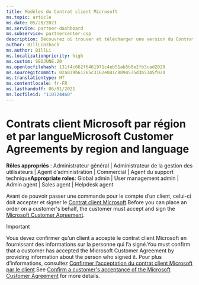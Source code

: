 ```yaml
---
title: Modèles du Contrat client Microsoft
ms.topic: article
ms.date: 05/28/2021
ms.service: partner-dashboard
ms.subservice: partnercenter-csp
description: Découvrez où trouver et télécharger une version du Contrat client Microsoft spécifique à une région ou dans une langue spécifique pour l’examiner avec vos clients.
author: BillLinzbach
ms.author: BillLi
ms.localizationpriority: high
ms.custom: SEOJUNE.20
ms.openlocfilehash: 131f4c662f6461971c4eb51ab5b0e2fb3cad2029
ms.sourcegitcommit: 02a839b61265c3162e041c8894575d3b5345f020
ms.translationtype: HT
ms.contentlocale: fr-FR
ms.lasthandoff: 06/01/2021
ms.locfileid: "110724460"
---
```

# <a name="microsoft-customer-agreements-by-region-and-language"></a><span data-ttu-id="08c96-103">Contrats client Microsoft par région et par langue</span><span class="sxs-lookup"><span data-stu-id="08c96-103">Microsoft Customer Agreements by region and language</span></span>

<span data-ttu-id="08c96-104">**Rôles appropriés** : Administrateur général | Administrateur de la gestion des utilisateurs | Agent d’administration | Commercial | Agent du support technique</span><span class="sxs-lookup"><span data-stu-id="08c96-104">**Appropriate roles**: Global admin | User management admin | Admin agent | Sales agent | Helpdesk agent</span></span>

<span data-ttu-id="08c96-105">Avant de pouvoir passer une commande pour le compte d’un client, celui-ci doit accepter et signer le [Contrat client Microsoft](https://www.microsoft.com/licensing/docs/customeragreement).</span><span class="sxs-lookup"><span data-stu-id="08c96-105">Before you can place an order on a customer's behalf, the customer must accept and sign the [Microsoft Customer Agreement](https://www.microsoft.com/licensing/docs/customeragreement).</span></span>

>[!IMPORTANT]
> <span data-ttu-id="08c96-106">Vous devez confirmer qu’un client a accepté le contrat client Microsoft en fournissant des informations sur la personne qui l’a signé.</span><span class="sxs-lookup"><span data-stu-id="08c96-106">You must confirm that a customer has accepted the Microsoft Customer Agreement by providing information about the person who signed it.</span></span> <span data-ttu-id="08c96-107">Pour plus d’informations, consultez [Confirmer l’acceptation du contrat client Microsoft par le client](./confirm-customer-agreement.md).</span><span class="sxs-lookup"><span data-stu-id="08c96-107">See [Confirm a customer's acceptance of the Microsoft Customer Agreement](./confirm-customer-agreement.md) for more details.</span></span>
